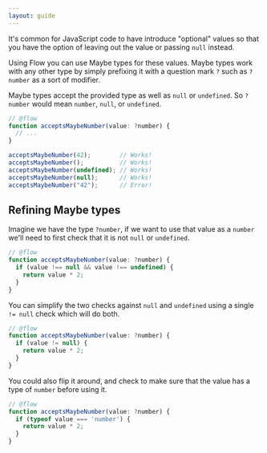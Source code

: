 ```yaml
---
layout: guide
---
```


It's common for JavaScript code to have introduce "optional" values so that you
have the option of leaving out the value or passing `null` instead.

Using Flow you can use Maybe types for these values. Maybe types work with any
other type by simply prefixing it with a question mark `?` such as `?number` as
a sort of modifier.

Maybe types accept the provided type as well as `null` or `undefined`. So
`?number` would mean `number`, `null`, or `undefined`.

```js
// @flow
function acceptsMaybeNumber(value: ?number) {
  // ...
}

acceptsMaybeNumber(42);        // Works!
acceptsMaybeNumber();          // Works!
acceptsMaybeNumber(undefined); // Works!
acceptsMaybeNumber(null);      // Works!
acceptsMaybeNumber("42");      // Error!
```

## Refining Maybe types <a class="toc" id="toc-refining-maybe-types" href="#toc-refining-maybe-types"></a>

Imagine we have the type `?number`, if we want to use that value as a `number`
we'll need to first check that it is not `null` or `undefined`.

```js
// @flow
function acceptsMaybeNumber(value: ?number) {
  if (value !== null && value !== undefined) {
    return value * 2;
  }
}
```

You can simplify the two checks against `null` and `undefined` using a single
`!= null` check which will do both.

```js
// @flow
function acceptsMaybeNumber(value: ?number) {
  if (value != null) {
    return value * 2;
  }
}
```

You could also flip it around, and check to make sure that the value has a type
of `number` before using it.

```js
// @flow
function acceptsMaybeNumber(value: ?number) {
  if (typeof value === 'number') {
    return value * 2;
  }
}
```
